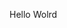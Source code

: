 Hello Wolrd
























































































































































































































































































































































































































































































































































































































































































































































































































































































































































































